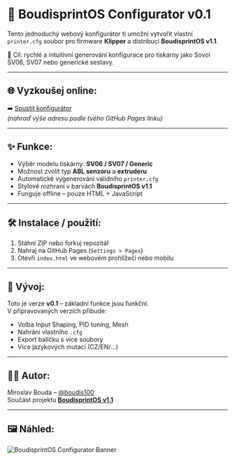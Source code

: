 # 🧩 BoudisprintOS Configurator v0.1

Tento jednoduchý webový konfigurátor ti umožní vytvořit vlastní `printer.cfg` soubor pro firmware **Klipper** a distribuci **BoudisprintOS v1.1**.

🎯 Cíl: rychlé a intuitivní generování konfigurace pro tiskárny jako Sovol SV06, SV07 nebo generické sestavy.

---

## 🌐 Vyzkoušej online:
➡️ [Spustit konfigurátor](https://tvuj-uzivatel.github.io/boudisprintos-configurator/)  
*(nahraď výše adresu podle tvého GitHub Pages linku)*

---

## ✨ Funkce:
- Výběr modelu tiskárny: **SV06 / SV07 / Generic**
- Možnost zvolit typ **ABL senzoru** a **extruderu**
- Automatické vygenerování validního `printer.cfg`
- Stylové rozhraní v barvách **BoudisprintOS v1.1**
- Funguje offline – pouze HTML + JavaScript

---

## 🛠️ Instalace / použití:
1. Stáhni ZIP nebo forkuj repozitář
2. Nahraj na GitHub Pages (`Settings > Pages`)
3. Otevři `index.html` ve webovém prohlížeči nebo mobilu

---

## 🧪 Vývoj:
Toto je verze **v0.1** – základní funkce jsou funkční.  
V připravovaných verzích přibude:
- Volba Input Shaping, PID tuning, Mesh
- Nahrání vlastního `.cfg`
- Export balíčku s více soubory
- Více jazykových mutací (CZ/EN/…)

---

## 👨‍💻 Autor:
Miroslav Bouda – [@boudis100](https://github.com/boudis100)  
Součást projektu [**BoudisprintOS v1.1**](https://github.com/boudis100/BoudisprintOS)

---

## 🖼️ Náhled:

![BoudisprintOS Configurator Banner](./banner_boudisprintos_configurator.png)

